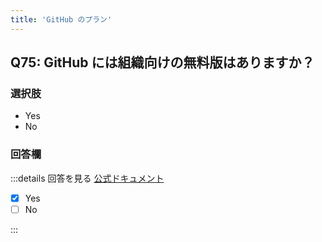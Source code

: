 ```yaml
---
title: 'GitHub のプラン'
---
```


## Q75: GitHub には組織向けの無料版はありますか？

### 選択肢

- Yes
- No

### 回答欄

:::details 回答を見る
[公式ドキュメント](https://docs.github.com/ja/get-started/learning-about-github/githubs-plans#github-free-for-organizations)

- [x] Yes
- [ ] No

:::
